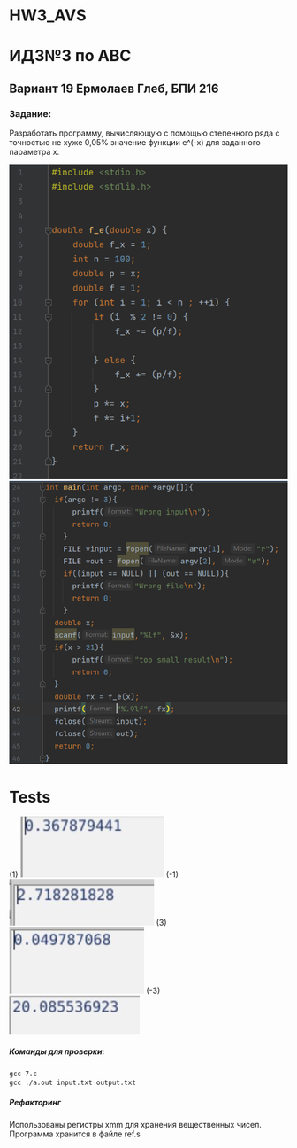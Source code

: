 # HW3_AVS
# ИДЗ№3 по АВС
## Вариант 19 Ермолаев Глеб, БПИ 216
### Задание:  
Разработать программу, вычисляющую с помощью степенного ряда с точностью не хуже 0,05% значение функции e^(-x) для заданного параметра x.

![img](/7-1.png)
![img](/7-2.png)

# Tests
(1)
![img](/test1.jpg)
(-1)
![img](/test-1.jpg)
(3)
![img](/test3.jpg)
(-3)
![img](/test-3.jpg)

##### Команды для проверки:

```
gcc 7.c
gcc ./a.out input.txt output.txt
```
##### Рефакторинг
Использованы регистры xmm для хранения вещественных чисел. Программа хранится в файле ref.s
